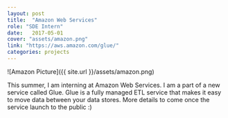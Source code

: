 ```yaml
---
layout: post
title:  "Amazon Web Services"
role: "SDE Intern"
date:   2017-05-01
cover: "assets/amazon.png"
link: "https://aws.amazon.com/glue/"
categories: projects
---
```

![Amazon Picture]({{ site.url }}/assets/amazon.png)

This summer, I am interning at Amazon Web Services. I am a part of a new service called Glue. Glue is a fully managed ETL service that makes it easy to move data between your data stores. More details to come once the service launch to the public :)
